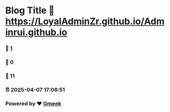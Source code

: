 # Blog Title :link: https://LoyalAdminZr.github.io/Adminrui.github.io 
### :page_facing_up: [1](https://LoyalAdminZr.github.io/Adminrui.github.io/tag.html) 
### :speech_balloon: 0 
### :hibiscus: 11 
### :alarm_clock: 2025-04-07 17:08:51 
### Powered by :heart: [Gmeek](https://github.com/Meekdai/Gmeek)
